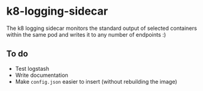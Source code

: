 # k8-logging-sidecar
The k8 logging sidecar monitors the standard output of selected containers within the same pod and writes it to any number of endpoints :)

## To do
- Test logstash
- Write documentation
- Make `config.json` easier to insert (without rebuilding the image)
